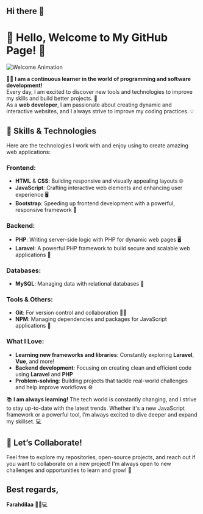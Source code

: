 ## Hi there 👋

# 🌟 Hello, Welcome to My GitHub Page! 🌟

![Welcome Animation](https://github.com/username/repository-name/blob/main/assets/animation.gif)

👩‍💻 **I am a continuous learner in the world of programming and software development!**  
Every day, I am excited to discover new tools and technologies to improve my skills and build better projects. 🚀  
As a **web developer**, I am passionate about creating dynamic and interactive websites, and I always strive to improve my coding practices. 💡

## 🔧 **Skills & Technologies**  
Here are the technologies I work with and enjoy using to create amazing web applications:

### **Frontend:**
- **HTML** & **CSS**: Building responsive and visually appealing layouts 🌐  
- **JavaScript**: Crafting interactive web elements and enhancing user experience 🖥️  
- **Bootstrap**: Speeding up frontend development with a powerful, responsive framework 🎨

### **Backend:**
- **PHP**: Writing server-side logic with PHP for dynamic web pages 🖥️  
- **Laravel**: A powerful PHP framework to build secure and scalable web applications 🚀  

### **Databases:**
- **MySQL**: Managing data with relational databases 💾  

### **Tools & Others:**
- **Git**: For version control and collaboration 🧑‍💻  
- **NPM**: Managing dependencies and packages for JavaScript applications 🔧  

### **What I Love:**
- **Learning new frameworks and libraries**: Constantly exploring **Laravel**, **Vue**, and more!  
- **Backend development**: Focusing on creating clean and efficient code using **Laravel** and **PHP**  
- **Problem-solving**: Building projects that tackle real-world challenges and help improve workflows ⚙️

📚 **I am always learning!** The tech world is constantly changing, and I strive to stay up-to-date with the latest trends. Whether it's a new JavaScript framework or a powerful tool, I’m always excited to dive deeper and expand my skillset. 💻

## 💌 **Let’s Collaborate!**  
Feel free to explore my repositories, open-source projects, and reach out if you want to collaborate on a new project! I'm always open to new challenges and opportunities to learn and grow! 🙌

## Best regards,  
**Farahdilaa** 👩‍💻💻



